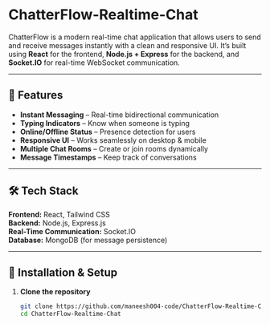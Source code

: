 # ChatterFlow-Realtime-Chat

ChatterFlow is a modern real-time chat application that allows users to send and receive messages instantly with a clean and responsive UI. It’s built using **React** for the frontend, **Node.js + Express** for the backend, and **Socket.IO** for real-time WebSocket communication.

---

## 🚀 Features
- **Instant Messaging** – Real-time bidirectional communication
- **Typing Indicators** – Know when someone is typing
- **Online/Offline Status** – Presence detection for users
- **Responsive UI** – Works seamlessly on desktop & mobile
- **Multiple Chat Rooms** – Create or join rooms dynamically
- **Message Timestamps** – Keep track of conversations

---

## 🛠 Tech Stack
**Frontend:** React, Tailwind CSS  
**Backend:** Node.js, Express.js  
**Real-Time Communication:** Socket.IO  
**Database:** MongoDB (for message persistence)

---

## 📂 Installation & Setup

1. **Clone the repository**
   ```bash
   git clone https://github.com/maneesh004-code/ChatterFlow-Realtime-Chat.git
   cd ChatterFlow-Realtime-Chat
